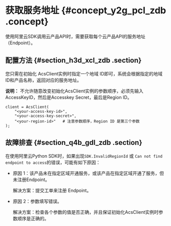 # 获取服务地址 {#concept_y2g_pcl_zdb .concept}

使用阿里云SDK调用云产品API时，需要获取每个云产品API的服务地址（Endpoint）。

## 配置方法 {#section_h3d_xcl_zdb .section}

您只需在初始化 AcsClient实例时指定一个地域 ID即可，系统会根据指定的地域ID和产品名称，返回对应的服务地址。

**说明：** 不允许随意改变初始化AcsClient实例的参数顺序，必须先输入AccessKeyID，然后是Accesskey Secret，最后是Region ID。

```
client = AcsClient(
    "<your-access-key-id>",
    "<your-access-key-secret>",
    "<your-region-id>"   # 注意参数顺序，Region ID 是第三个参数
);
```

## 故障排查 {#section_q4b_gdl_zdb .section}

在使用阿里云Python SDK时，如果出现`SDK.InvalidRegionId` 或 `Can not find endpoint to access`的错误，可能有如下原因：

-   原因 1：该产品未在指定区域开通服务，或该产品在指定区域开通了服务，但未注册Endpoint。

    解决方案：提交工单来注册 Endpoint。

-   原因 2：参数填写错误。

    解决方案：检查各个参数的值是否正确，并且保证初始化AcsClient实例时参数顺序是正确的。


